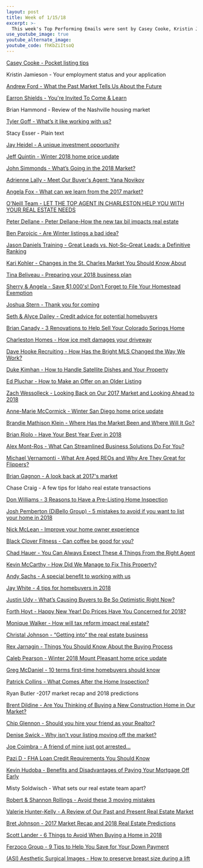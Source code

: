 ```yaml
---
layout: post
title: Week of 1/15/18
excerpt: >-
  This week's Top Performing Emails were sent by Casey Cooke, Kristin Jamieson, Andrew Ford, Earron Shields, and Brian Hammond
use_youtube_image: true
youtube_alternate_image:
youtube_code: fhKbZiItsoQ
---
```

<a href="https://t.e2ma.net/message/gyrsgf/095mtdc" target="_blank">Casey Cooke - Pocket listing tips</a>

Kristin Jamieson - Your employment status and your application

<a href="https://t.e2ma.net/webview/pjcjye/290ce22dd9eb22cfa7aa73be68bf4c66" target="_blank">Andrew Ford - What the Past Market Tells Us About the Future</a>

<a href="https://t.e2ma.net/webview/4n9pr/25391cbb70b09306ede2432c07f35338" target="_blank">Earron Shields - You're Invited To Come & Learn</a>

Brian Hammond - Review of the Nashville housing market

<a href="https://t.e2ma.net/webview/awcyge/83952a4bfb49c8559885dbd0702e5a29" target="_blank">Tyler Goff - What’s it like working with us?</a>

Stacy Esser - Plain text

<a href="https://t.e2ma.net/webview/3r7stg/836cce4a819d464cf80e308f8f0b681b" target="_blank">Jay Heidel - A unique investment opportunity</a>

<a href="https://t.e2ma.net/webview/9mqpo/0cd12e92eb4c34638c9091271b6bdea2" target="_blank">Jeff Quintin - 	Winter 2018 home price update</a>

<a href="https://t.e2ma.net/webview/8ej2s/9f05dda8b1ef41dc991bfb83d27d8ab4" target="_blank">John Simmonds - What’s Going in the 2018 Market?</a>

<a href="https://t.e2ma.net/webview/r3rkhb/3a4288478139ff091e48793fa734a5a0" target="_blank">Adrienne Lally - Meet Our Buyer's Agent: Yana Novikov</a>

<a href="https://t.e2ma.net/webview/okast/84f178193f6afebc9f576599e0214687" target="_blank">Angela Fox - What can we learn from the 2017 market?</a>

<a href="https://t.e2ma.net/webview/2o98cb/db861bb5deba20d4e114281ac05a4224" target="_blank">O'Neill Team - LET THE TOP AGENT IN CHARLESTON HELP YOU WITH YOUR REAL ESTATE NEEDS</a>

<a href="https://t.e2ma.net/webview/ia8wn/3bc8744ab0001ab4dc6b08fc0f58647d" target="_blank">Peter Dellane - Peter Dellane-How the new tax bil impacts real estate</a>

<a href="https://t.e2ma.net/webview/9itmtb/0886807505fc7f189b053dcbc94ad0bd" target="_blank">Ben Parojcic - Are Winter listings a bad idea?</a>

<a href="https://t.e2ma.net/webview/02n5ib/6cf4f1774aeb21f4332404ba49047761" target="_blank">Jason Daniels Training - Great Leads vs. Not-So-Great Leads: a Definitive Ranking</a>

<a href="https://t.e2ma.net/webview/dj7vq/3d6c357a394c9b00521bea1611deb680" target="_blank">Kari Kohler - Changes in the St. Charles Market You Should Know About</a>

<a href="https://t.e2ma.net/webview/7dpsm/ec44d8d1ff7a74946e8241402bd501d0" target="_blank">Tina Beliveau - Preparing your 2018 business plan</a>

<a href="https://t.e2ma.net/webview/cnlndb/34203a64668ec3b24e7851d102b70a86" target="_blank">Sherry & Angela - 	Save $1,000's! Don’t Forget to File Your Homestead Exemption</a>

<a href="https://t.e2ma.net/webview/g9khl/e80bf66cdfe4f2a2b92e71e71c656e2a" target="_blank">Joshua Stern - 	Thank you for coming</a>

<a href="https://t.e2ma.net/webview/z79vx/88458f66073189ed83f4b2d01d2e77f3" target="_blank">Seth & Alyce Dailey - Credit advice for potential homebuyers</a>

<a href="https://t.e2ma.net/webview/ynyxqb/941e6c24b33de89a54fda0633152cfef" target="_blank">Brian Canady - 3 Renovations to Help Sell Your Colorado Springs Home</a>

<a href="https://t.e2ma.net/webview/loujl/77e0a0bdac91cf9fb7574df043d90ab2" target="_blank">Charleston Homes - How ice melt damages your driveway</a>

<a href="https://t.e2ma.net/webview/w5t2i/b4e5e94b6c01a142d11fd4740fdfb775" target="_blank">Dave Hooke Recruiting - How Has the Bright MLS Changed the Way We Work?</a>

<a href="https://t.e2ma.net/webview/7b01tc/8e5ed281db97b4b3058d5b9b6bacacaa" target="_blank">Duke Kimhan - How to Handle Satellite Dishes and Your Property</a>

<a href="https://t.e2ma.net/webview/dmh88/c5d6b535ffbd4c75424fc7816b16560e" target="_blank">Ed Pluchar - How to Make an Offer on an Older Listing</a>

<a href="https://t.e2ma.net/webview/k2f8yp/413c6a17c1549f89a87607969154c9e9" target="_blank">Zach Wessolleck - Looking Back on Our 2017 Market and Looking Ahead to 2018</a>

<a href="https://t.e2ma.net/webview/lyry14b/ebb688a00a6d34fd962a3f3ca49b5c69" target="_blank">Anne-Marie McCormick - Winter San Diego home price update</a>

<a href="https://t.e2ma.net/webview/9jar4/f1748dbef7af78c8176b1e89f3fc8da1" target="_blank">Brandie Mathison Klein - Where Has the Market Been and Where Will It Go?</a>

<a href="https://t.e2ma.net/webview/7hrku/0aee3209c311a57a1d281e2c04a7ff20" target="_blank">Brian Riolo - Have Your Best Year Ever in 2018</a>

<a href="https://t.e2ma.net/webview/ypacz/aefa317fe2996a49d354ba976109d2bd" target="_blank">Alex Mont-Ros - What Can Streamlined Business Solutions Do For You?</a>

<a href="https://t.e2ma.net/webview/qtj6l/05d26874ad340b90c502e7861255b21c" target="_blank">Michael Vernamonti - What Are Aged REOs and Why Are They Great for Flippers?</a>

<a href="https://t.e2ma.net/webview/ude1fe/252cbf7b10c67f5eaf2673755847ed84" target="_blank">Brian Gagnon - A look back at 2017's market</a>

Chase Craig - A few tips for Idaho real estate transactions

<a href="https://t.e2ma.net/webview/vpcy5/8144fe0e4849161fc0115ada19f25e60" target="_blank">Don Williams - 3 Reasons to Have a Pre-Listing Home Inspection</a>

<a href="https://t.e2ma.net/webview/wka98/b7e54ca92205ad638838b6b886fbff1c" target="_blank">Josh Pemberton (DiBello Group) - 5 mistakes to avoid if you want to list your home in 2018</a>

<a href="https://t.e2ma.net/webview/7tjzs/d832e31aa54cc897fb7db82b0a732331" target="_blank">Nick McLean - Improve your home owner experience</a>

<a href="https://t.e2ma.net/webview/0bqbtbb/546c7163e2c8d3339e902731fbd709a5" target="_blank">Black Clover Fitness - Can coffee be good for you?</a>

<a href="https://t.e2ma.net/webview/c18xo/efeb693ab20cf79c0b9a24c4e10b818c" target="_blank">Chad Hauer - You Can Always Expect These 4 Things From the Right Agent</a>

<a href="https://t.e2ma.net/webview/4e72p/087725f96dec81cbe90f9aecbf8fa475" target="_blank">Kevin McCarthy - How Did We Manage to Fix This Property?</a>

<a href="https://t.e2ma.net/webview/odycq/4a29ac652b48bcf747cd44983bbb102a" target="_blank">Andy Sachs - A special benefit to working with us</a>

<a href="https://t.e2ma.net/webview/cixix/665a6041099c33f24907f775472f3d1b" target="_blank">Jay White - 4 tips for homebuyers in 2018</a>

<a href="https://t.e2ma.net/webview/mdblq/8975a2d31e7817608187953910a1cfb1" target="_blank">Justin Udy - What’s Causing Buyers to Be So Optimistic Right Now?</a>

<a href="https://t.e2ma.net/webview/lkgcr/b3cf1d497f02c6bac375909c376a5b22" target="_blank">Forth Hoyt - Happy New Year! Do Prices Have You Concerned for 2018?  </a>

<a href="https://t.e2ma.net/webview/rxhofb/34faba0d9b65696aa5bfd220ee6a915f" target="_blank">Monique Walker - How will tax reform impact real estate?</a>

<a href="https://t.e2ma.net/webview/us01j/5febddfae1f8f810e2076b309fde9036" target="_blank">Christal Johnson - “Getting into” the real estate business</a>

<a href="https://t.e2ma.net/webview/j8e5q/833d8d435c3e30fc111df3752b1ede38" target="_blank">Rex Jarnagin - Things You Should Know About the Buying Process</a>

<a href="https://t.e2ma.net/webview/nfa5ed/1ffc99891b09c21cd159cdd5321a5b14" target="_blank">Caleb Pearson - Winter 2018 Mount Pleasant home price update</a>

<a href="https://t.e2ma.net/webview/2y72r/7df3aefd048e5fa31dec0f02012734b5" target="_blank">Greg McDaniel - 	10 terms first-time homebuyers should know</a>

<a href="https://t.e2ma.net/webview/tlxznh/7ef7abc4b56fecb10c17f0f05612a03d" target="_blank">Patrick Collins - What Comes After the Home Inspection?</a>

Ryan Butler -2017 market recap and 2018 predictions

<a href="https://t.e2ma.net/webview/78uws/f83bdc195a1a276794a69ca46dfd46d8" target="_blank">Brent Dildine - Are You Thinking of Buying a New Construction Home in Our Market?</a>

<a href="https://t.e2ma.net/webview/vi3co/5ea4db44c707a281e567e172ed0923ff" target="_blank">Chip Glennon - 	Should you hire your friend as your Realtor?</a>

<a href="https://t.e2ma.net/webview/553vm/e309356598474c09d22b286bb1ddf1b2" target="_blank">Denise Swick - Why isn't your listing moving off the market?</a>

<a href="https://t.e2ma.net/webview/1uiso/771c353ed21f30cd610b56c4f005770d" target="_blank">Joe Coimbra - A friend of mine just got arrested...</a>

<a href="https://t.e2ma.net/webview/8ua2jb/1781d0e98a56fa2daad1a8d57c7d82df" target="_blank">Pazi D - FHA Loan Credit Requirements You Should Know</a>

<a href="https://t.e2ma.net/webview/fum6u1/d5128b9fceaeeeab2b869daf78c217f8" target="_blank">Kevin Hudoba - Benefits and Disadvantages of Paying Your Mortgage Off Early</a>

Misty Soldwisch - What sets our real estate team apart?

<a href="https://t.e2ma.net/webview/scjxv/3ab88e7dee699b8833a9c2b70a93f8e2" target="_blank">Robert & Shannon Rollings - 	Avoid these 3 moving mistakes</a>

<a href="https://t.e2ma.net/webview/1x2vce/3f9bee58ff6c871f4d4a373844019b97" target="_blank">Valerie Hunter-Kelly - A Review of Our Past and Present Real Estate Market</a>

<a href="https://t.e2ma.net/webview/cwbgm/d66aa17dd6a3c14c4ef0a1c2468f44ce" target="_blank">Bret Johnson - 2017 Market Recap and 2018 Real Estate Predictions </a>

<a href="https://t.e2ma.net/webview/f2bt4h/0f51acab262e0ea66a0af381a692e391" target="_blank">Scott Lander - 6 Things to Avoid When Buying a Home in 2018</a>

<a href="https://t.e2ma.net/webview/husldb/0dc22a3bd897e08a7631c88ab9bfce8e" target="_blank">Ferzoco Group - 9 Tips to Help You Save for Your Down Payment</a>

<a href="https://t.e2ma.net/webview/mqh5t/b12a215adac5ba56bcaa838a5265c906" target="_blank">(ASI) Aesthetic Surgical Images - How to preserve breast size during a lift</a>
